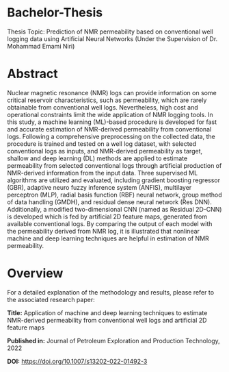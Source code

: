 # Bachelor-Thesis
Thesis Topic: Prediction of NMR permeability based on conventional well logging data using Artificial Neural Networks (Under the Supervision of Dr. Mohammad Emami Niri)

# Abstract

Nuclear magnetic resonance (NMR) logs can provide information on some critical reservoir characteristics, such as permeability, which are rarely obtainable from conventional well logs. Nevertheless, high cost and operational constraints limit the wide application of NMR logging tools. In this study, a machine learning (ML)-based procedure is developed for fast and accurate estimation of NMR-derived permeability from conventional logs. Following a comprehensive preprocessing on the collected data, the procedure is trained and tested on a well log dataset, with selected conventional logs as inputs, and NMR-derived permeability as target, shallow and deep learning (DL) methods are applied to estimate permeability from selected conventional logs through artificial production of NMR-derived information from the input data. Three supervised ML algorithms are utilized and evaluated, including gradient boosting regressor (GBR), adaptive neuro fuzzy inference system (ANFIS), multilayer perceptron (MLP), radial basis function (RBF) neural network, group method of data handling (GMDH), and residual dense neural network (Res DNN). Additionally, a modified two-dimensional CNN (named as Residual 2D-CNN) is developed which is fed by artificial 2D feature maps, generated from available conventional logs. By comparing the output of each model with the permeability derived from NMR log, it is illustrated that nonlinear machine and deep learning techniques are helpful in estimation of NMR permeability. 

# Overview

For a detailed explanation of the methodology and results, please refer to the associated research paper:

**Title:** Application of machine and deep learning techniques to estimate NMR-derived permeability from conventional well logs and artificial 2D feature maps

**Published in:** Journal of Petroleum Exploration and Production Technology, 2022

**DOI:** https://doi.org/10.1007/s13202-022-01492-3

